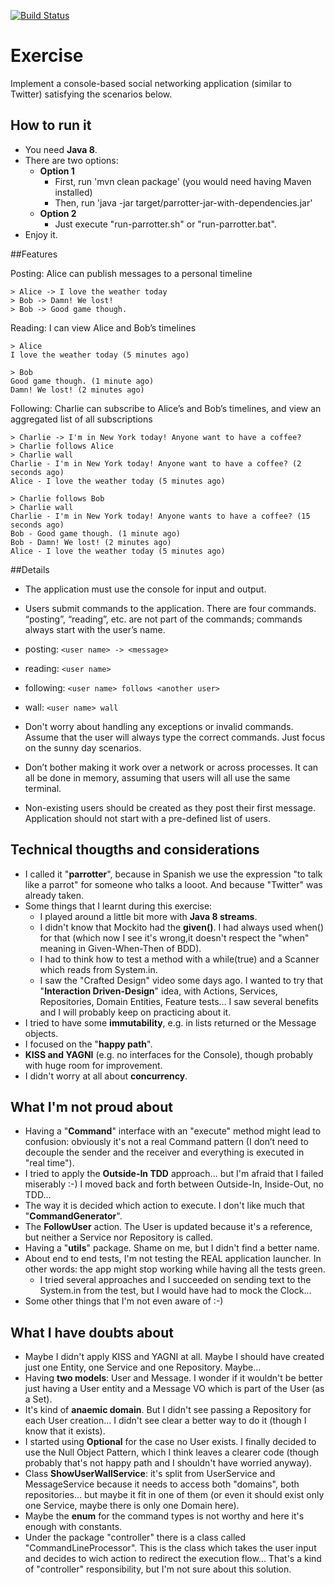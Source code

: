 [![Build Status](https://travis-ci.org/islomar/parrotter.svg)](https://travis-ci.org/islomar/parrotter)

# Exercise

Implement a console-based social networking application (similar to Twitter) satisfying the scenarios below.

## How to run it
* You need **Java 8**.
* There are two options:
  * **Option 1**
    * First, run 'mvn clean package'  (you would need having Maven installed)
    * Then, run 'java -jar target/parrotter-jar-with-dependencies.jar'
  * **Option 2**
    * Just execute "run-parrotter.sh" or "run-parrotter.bat".
* Enjoy it.


##Features

Posting: Alice can publish messages to a personal timeline
```
> Alice -> I love the weather today
> Bob -> Damn! We lost!
> Bob -> Good game though.
```

Reading: I can view Alice and Bob’s timelines
```
> Alice
I love the weather today (5 minutes ago)
```
```
> Bob
Good game though. (1 minute ago)
Damn! We lost! (2 minutes ago)
```

Following: Charlie can subscribe to Alice’s and Bob’s timelines, and view an aggregated list of all subscriptions

```
> Charlie -> I'm in New York today! Anyone want to have a coffee?
> Charlie follows Alice
> Charlie wall
Charlie - I'm in New York today! Anyone want to have a coffee? (2 seconds ago)
Alice - I love the weather today (5 minutes ago)
```

```
> Charlie follows Bob
> Charlie wall
Charlie - I'm in New York today! Anyone wants to have a coffee? (15 seconds ago)
Bob - Good game though. (1 minute ago)
Bob - Damn! We lost! (2 minutes ago)
Alice - I love the weather today (5 minutes ago)
```

##Details
* The application must use the console for input and output.
* Users submit commands to the application. There are four commands. “posting”, “reading”, etc. are not part of the commands; commands always start with the user’s name.
 * posting: ```<user name> -> <message>```
 * reading: ```<user name>```
 * following: ```<user name> follows <another user>```
 * wall: ```<user name> wall```


* Don't worry about handling any exceptions or invalid commands. Assume that the user will always type the correct commands. Just focus on the sunny day scenarios.
* Don’t bother making it work over a network or across processes. It can all be done in memory, assuming that users will all use the same terminal.
* Non-existing users should be created as they post their first message. Application should not start with a pre-defined list of users.
 

## Technical thougths and considerations
* I called it "**parrotter**", because in Spanish we use the expression "to talk like a parrot" for someone who talks a looot. And because "Twitter" was already taken.
* Some things that I learnt during this exercise:
  * I played around a little bit more with **Java 8 streams**.
  * I didn't know that Mockito had the **given()**. I had always used when() for that (which now I see it's wrong,it doesn't respect the "when" meaning in Given-When-Then of BDD).
  * I had to think how to test a method with a while(true) and a Scanner which reads from System.in.
  * I saw the "Crafted Design" video some days ago. I wanted to try that "**Interaction Driven-Design**" idea, with Actions, Services, Repositories, Domain Entities, Feature tests... I saw several benefits and I will probably keep on practicing about it.
* I tried to have some **immutability**, e.g. in lists returned or the Message objects.
* I focused on the "**happy path**".
* **KISS and YAGNI** (e.g. no interfaces for the Console), though probably with huge room for improvement.
* I didn't worry at all about **concurrency**.


## What I'm not proud about
* Having a "**Command**" interface with an "execute" method might lead to confusion: obviously it's not a real Command pattern (I don’t need to decouple the sender and the receiver and everything is executed in "real time").
* I tried to apply the **Outside-In TDD** approach... but I'm afraid that I failed miserably :-) I moved back and forth between Outside-In, Inside-Out, no TDD...
* The way it is decided which action to execute. I don't like much that "**CommandGenerator**".
* The **FollowUser** action. The User is updated because it's a reference, but neither a Service nor Repository is called.
* Having a "**utils**" package. Shame on me, but I didn't find a better name.
* About end to end tests, I'm not testing the REAL application launcher. In other words: the app might stop working while having all the tests green.
  * I tried several approaches and I succeeded on sending text to the System.in from the test, but I would have had to mock the Clock...
* Some other things that I'm not even aware of :-)

## What I have doubts about
* Maybe I didn't apply KISS and YAGNI at all. Maybe I should have created just one Entity, one Service and one Repository. Maybe...
* Having **two models**: User and Message. I wonder if it wouldn't be better just having a User entity and a Message VO which is part of the User (as a Set).
* It's kind of **anaemic domain**. But I didn't see passing a Repository for each User creation... I didn't see clear a better way to do it (though I know that it exists).
* I started using **Optional** for the case no User exists. I finally decided to use the Null Object Pattern, which I think leaves a clearer code (though probably that's not happy path and I shouldn't have worried anyway).
* Class **ShowUserWallService**: it's split from UserService and MessageService because it needs to access both "domains", both repositories... but maybe it fit in one of them (or even it should exist only one Service, maybe there is only one Domain here).
* Maybe the **enum** for the command types is not worthy and here it's enough with constants.
* Under the package "controller" there is a class called "CommandLineProcessor". This is the class which takes the user input and decides to wich action to redirect the execution flow... That's a kind of "controller" responsibility, but I'm not sure about this solution.
